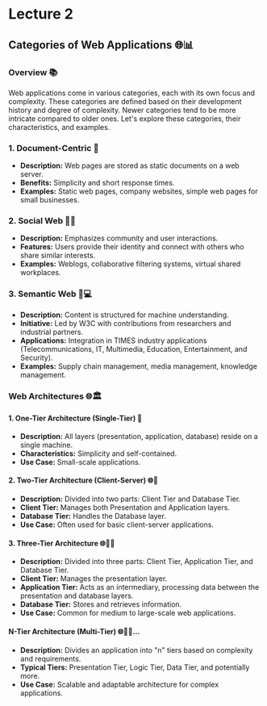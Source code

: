 # Lecture 2

## Categories of Web Applications 🌐📊

### Overview 📚

Web applications come in various categories, each with its own focus and complexity. These categories are defined based on their development history and degree of complexity. Newer categories tend to be more intricate compared to older ones. Let's explore these categories, their characteristics, and examples.

### 1. Document-Centric 📑

* **Description:** Web pages are stored as static documents on a web server.
* **Benefits:** Simplicity and short response times.
* **Examples:** Static web pages, company websites, simple web pages for small businesses.

### 2. Social Web 📱👥

* **Description:** Emphasizes community and user interactions.
* **Features:** Users provide their identity and connect with others who share similar interests.
* **Examples:** Weblogs, collaborative filtering systems, virtual shared workplaces.

### 3. Semantic Web 🧠💻

* **Description:** Content is structured for machine understanding.
* **Initiative:** Led by W3C with contributions from researchers and industrial partners.
* **Applications:** Integration in TIMES industry applications (Telecommunications, IT, Multimedia, Education, Entertainment, and Security).
* **Examples:** Supply chain management, media management, knowledge management.

### Web Architectures 🌐🏛️

#### 1. One-Tier Architecture (Single-Tier) 🏢

* **Description:** All layers (presentation, application, database) reside on a single machine.
* **Characteristics:** Simplicity and self-contained.
* **Use Case:** Small-scale applications.

#### 2. Two-Tier Architecture (Client-Server) 🌐🏢

* **Description:** Divided into two parts: Client Tier and Database Tier.
* **Client Tier:** Manages both Presentation and Application layers.
* **Database Tier:** Handles the Database layer.
* **Use Case:** Often used for basic client-server applications.

#### 3. Three-Tier Architecture 🌐🏢🏢

* **Description:** Divided into three parts: Client Tier, Application Tier, and Database Tier.
* **Client Tier:** Manages the presentation layer.
* **Application Tier:** Acts as an intermediary, processing data between the presentation and database layers.
* **Database Tier:** Stores and retrieves information.
* **Use Case:** Common for medium to large-scale web applications.

#### N-Tier Architecture (Multi-Tier) 🌐🏢🏢...

* **Description:** Divides an application into "n" tiers based on complexity and requirements.
* **Typical Tiers:** Presentation Tier, Logic Tier, Data Tier, and potentially more.
* **Use Case:** Scalable and adaptable architecture for complex applications.
